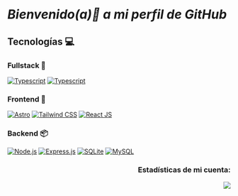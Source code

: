# ___Bienvenido(a)👋 a mi perfil de **GitHub**___

## Tecnologías 💻

### Fullstack 🔄

[![Typescript][typescript-badge]][typescript-url]
[![Typescript][zod-badge]][zod-url]

### Frontend 🎨

[![Astro][astro-badge]][astro-url]
[![Tailwind CSS][tailwind-badge]][tailwind-url]
[![React JS][react-badge]][React-url]

### Backend 📦

[![Node.js][node-badge]][node-url]
[![Express.js][express-badge]][express-url]
[![SQLite][SQLite-badge]][SQLite-url]
[![MySQL][mysql-badge]][mysql-url]

<h3 style="text-align:right"> Estadísticas de mi cuenta:</h2>

<section style="text-align:right">

![](https://nirzak-streak-stats.vercel.app/?user=Alex-MRdevV&&card_width=470&theme=aura&locale=es&Type=compact)

</section>

[astro-url]: https://astro.build/
[astro-badge]: https://img.shields.io/badge/Astro-fff?style=for-the-badge&logo=astro&logoColor=bd303a&color=352563
[tailwind-url]: https://tailwindcss.com/
[tailwind-badge]: https://img.shields.io/badge/Tailwind-ffffff?style=for-the-badge&logo=tailwindcss&logoColor=38bdf8
[React-url]: https://es.react.dev/
[react-badge]: https://shields.io/badge/react-white?style=for-the-badge&logo=react&logoColor=white&color=352563
[node-url]: https://nodejs.org/en
[node-badge]: https://img.shields.io/badge/node.js-6DA55F?style=for-the-badge&logo=node.js&logoColor=white
[express-url]: https://expressjs.com/
[express-badge]: https://img.shields.io/badge/express.js-%23404d59.svg?style=for-the-badge&logo=express&logoColor=%2361DAFB
[SQLite-url]: https://www.sqlite.org/
[SQLite-badge]: https://img.shields.io/badge/sqlite-%2307405e.svg?style=for-the-badge&logo=sqlite&logoColor=white
[typescript-url]: https://www.typescriptlang.org/
[typescript-badge]: https://img.shields.io/badge/Typescript-007ACC?style=for-the-badge&logo=typescript&logoColor=white&color=352899
[zod-url]: https://zod.dev/
[zod-badge]: https://img.shields.io/badge/zod-F2957d?style=for-the-badge&logo=zod&logoColor=white
[mysql-url]: https://www.mysql.com/
[mysql-badge]: https://img.shields.io/badge/mysql-%3373f.svg?style=for-the-badge&logo=mysql&logoColor=black

